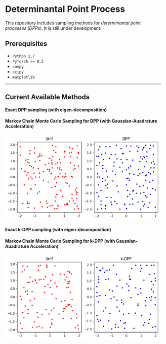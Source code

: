# Determinantal Point Process

This repository includes sampling methods for *determinantal point processes* (*DPP*s). It is still under development.

## Prerequisites
* `Python 2.7`
* `PyTorch >= 0.2`
* `numpy`
* `scipy`
* `matplotlib`

---

## Current Available Methods

#### Exact DPP sampling (with eigen-decomposition)
#### Markov Chain Monte Carlo Sampling for DPP (with Gaussian-Auadrature Acceleration)

![](fig/unif-dpp.png)

#### Exact k-DPP sampling (with eigen-decomposition)
#### Markov Chain Monte Carlo Sampling for k-DPP (with Gaussian-Auadrature Acceleration)

![](fig/unif-kdpp.png)
